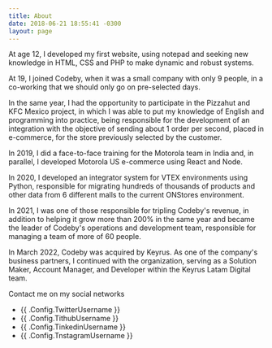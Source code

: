```yaml
---
title: About
date: 2018-06-21 18:55:41 -0300
layout: page
---
```


At age 12, I developed my first website, using notepad and seeking new knowledge in HTML, CSS and PHP to make dynamic and robust systems.

At 19, I joined Codeby, when it was a small company with only 9 people, in a co-working that we should only go on pre-selected days.

In the same year, I had the opportunity to participate in the Pizzahut and KFC Mexico project, in which I was able to put my knowledge of English and programming into practice, being responsible for the development of an integration with the objective of sending about 1 order per second, placed in e-commerce, for the store previously selected by the customer.

In 2019, I did a face-to-face training for the Motorola team in India and, in parallel, I developed Motorola US e-commerce using React and Node.

In 2020, I developed an integrator system for VTEX environments using Python, responsible for migrating hundreds of thousands of products and other data from 6 different malls to the current ONStores environment.

In 2021, I was one of those responsible for tripling Codeby's revenue, in addition to helping it grow more than 200% in the same year and became the leader of Codeby's operations and development team, responsible for managing a team of more of 60 people.

In March 2022, Codeby was acquired by Keyrus. As one of the company's business partners, I continued with the organization, serving as a Solution Maker, Account Manager, and Developer within the Keyrus Latam Digital team.

Contact me on my social networks
- {{ .Config.TwitterUsername }}
- {{ .Config.TithubUsername }}
- {{ .Config.TinkedinUsername }}
- {{ .Config.TnstagramUsername }}